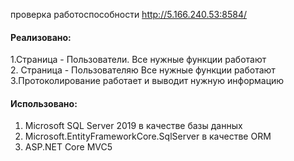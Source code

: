 проверка работоспособности http://5.166.240.53:8584/  
#### Реализовано:
1.Страница - Пользователи. Все нужные функции работают  
2. Страница - Пользователяю Все нужные функции работают  
3.Протоколирование работает и выводит нужную информацию  

#### Использовано:
1. Microsoft SQL Server 2019 в качестве базы данных  
2. Microsoft.EntityFrameworkCore.SqlServer в качестве ORM  
3. ASP.NET Core MVC5  